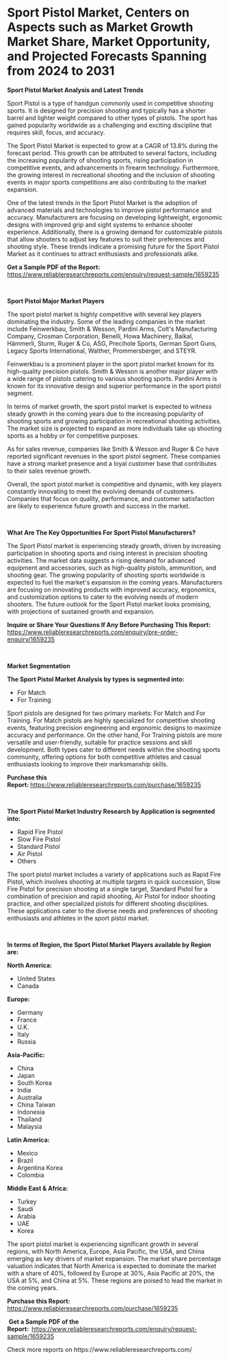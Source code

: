 <p><h1>Sport Pistol Market, Centers on Aspects such as Market Growth Market Share, Market Opportunity, and Projected Forecasts Spanning from 2024 to 2031</h1></p><p><strong>Sport Pistol Market Analysis and Latest Trends</strong></p>
<p><p>Sport Pistol is a type of handgun commonly used in competitive shooting sports. It is designed for precision shooting and typically has a shorter barrel and lighter weight compared to other types of pistols. The sport has gained popularity worldwide as a challenging and exciting discipline that requires skill, focus, and accuracy.</p><p>The Sport Pistol Market is expected to grow at a CAGR of 13.8% during the forecast period. This growth can be attributed to several factors, including the increasing popularity of shooting sports, rising participation in competitive events, and advancements in firearm technology. Furthermore, the growing interest in recreational shooting and the inclusion of shooting events in major sports competitions are also contributing to the market expansion.</p><p>One of the latest trends in the Sport Pistol Market is the adoption of advanced materials and technologies to improve pistol performance and accuracy. Manufacturers are focusing on developing lightweight, ergonomic designs with improved grip and sight systems to enhance shooter experience. Additionally, there is a growing demand for customizable pistols that allow shooters to adjust key features to suit their preferences and shooting style. These trends indicate a promising future for the Sport Pistol Market as it continues to attract enthusiasts and professionals alike.</p></p>
<p><strong>Get a Sample PDF of the Report:&nbsp;</strong> <a href="https://www.reliableresearchreports.com/enquiry/request-sample/1659235">https://www.reliableresearchreports.com/enquiry/request-sample/1659235</a></p>
<p>&nbsp;</p>
<p><strong>Sport Pistol Major Market Players</strong></p>
<p><p>The sport pistol market is highly competitive with several key players dominating the industry. Some of the leading companies in the market include Feinwerkbau, Smith & Wesson, Pardini Arms, Colt's Manufacturing Company, Crosman Corporation, Benelli, Howa Machinery, Baikal, Hämmerli, Sturm, Ruger & Co, ASG, Precihole Sports, German Sport Guns, Legacy Sports International, Walther, Prommersberger, and STEYR.</p><p>Feinwerkbau is a prominent player in the sport pistol market known for its high-quality precision pistols. Smith & Wesson is another major player with a wide range of pistols catering to various shooting sports. Pardini Arms is known for its innovative design and superior performance in the sport pistol segment.</p><p>In terms of market growth, the sport pistol market is expected to witness steady growth in the coming years due to the increasing popularity of shooting sports and growing participation in recreational shooting activities. The market size is projected to expand as more individuals take up shooting sports as a hobby or for competitive purposes.</p><p>As for sales revenue, companies like Smith & Wesson and Ruger & Co have reported significant revenues in the sport pistol segment. These companies have a strong market presence and a loyal customer base that contributes to their sales revenue growth.</p><p>Overall, the sport pistol market is competitive and dynamic, with key players constantly innovating to meet the evolving demands of customers. Companies that focus on quality, performance, and customer satisfaction are likely to experience future growth and success in the market.</p></p>
<p>&nbsp;</p>
<p><strong>What Are The Key Opportunities For Sport Pistol Manufacturers?</strong></p>
<p><p>The Sport Pistol market is experiencing steady growth, driven by increasing participation in shooting sports and rising interest in precision shooting activities. The market data suggests a rising demand for advanced equipment and accessories, such as high-quality pistols, ammunition, and shooting gear. The growing popularity of shooting sports worldwide is expected to fuel the market's expansion in the coming years. Manufacturers are focusing on innovating products with improved accuracy, ergonomics, and customization options to cater to the evolving needs of modern shooters. The future outlook for the Sport Pistol market looks promising, with projections of sustained growth and expansion.</p></p>
<p><strong>Inquire or Share Your Questions If Any Before Purchasing This Report:</strong> <a href="https://www.reliableresearchreports.com/enquiry/pre-order-enquiry/1659235">https://www.reliableresearchreports.com/enquiry/pre-order-enquiry/1659235</a></p>
<p>&nbsp;</p>
<p><strong>Market Segmentation</strong></p>
<p><strong>The Sport Pistol Market Analysis by types is segmented into:</strong></p>
<p><ul><li>For Match</li><li>For Training</li></ul></p>
<p><p>Sport pistols are designed for two primary markets: For Match and For Training. For Match pistols are highly specialized for competitive shooting events, featuring precision engineering and ergonomic designs to maximize accuracy and performance. On the other hand, For Training pistols are more versatile and user-friendly, suitable for practice sessions and skill development. Both types cater to different needs within the shooting sports community, offering options for both competitive athletes and casual enthusiasts looking to improve their marksmanship skills.</p></p>
<p><strong>Purchase this Report:&nbsp;</strong><a href="https://www.reliableresearchreports.com/purchase/1659235">https://www.reliableresearchreports.com/purchase/1659235</a></p>
<p>&nbsp;</p>
<p><strong>The Sport Pistol Market Industry Research by Application is segmented into:</strong></p>
<p><ul><li>Rapid Fire Pistol</li><li>Slow Fire Pistol</li><li>Standard Pistol</li><li>Air Pistol</li><li>Others</li></ul></p>
<p><p>The sport pistol market includes a variety of applications such as Rapid Fire Pistol, which involves shooting at multiple targets in quick succession, Slow Fire Pistol for precision shooting at a single target, Standard Pistol for a combination of precision and rapid shooting, Air Pistol for indoor shooting practice, and other specialized pistols for different shooting disciplines. These applications cater to the diverse needs and preferences of shooting enthusiasts and athletes in the sport pistol market.</p></p>
<p>&nbsp;</p>
<p><strong>In terms of Region, the Sport Pistol Market Players available by Region are:</strong></p>
<p>
    <p> <strong> North America: </strong>
        <ul>
            <li>United States</li>
            <li>Canada</li>
        </ul>
        </p> 
    <p> <strong> Europe: </strong>
        <ul>
            <li>Germany</li>
            <li>France</li>
            <li>U.K.</li>
            <li>Italy</li>
            <li>Russia</li>
        </ul>
        </p> 
    <p> <strong> Asia-Pacific: </strong>
        <ul>
            <li>China</li>
            <li>Japan</li>
            <li>South Korea</li>
            <li>India</li>
            <li>Australia</li>
            <li>China Taiwan</li>
            <li>Indonesia</li>
            <li>Thailand</li>
            <li>Malaysia</li>
        </ul>
        </p> 
    <p> <strong> Latin America: </strong>
        <ul>
            <li>Mexico</li>
            <li>Brazil</li>
            <li>Argentina Korea</li>
            <li>Colombia</li>
        </ul>
        </p> 
    <p> <strong> Middle East & Africa: </strong>
        <ul>
            <li>Turkey</li>
            <li>Saudi</li>
            <li>Arabia</li>
            <li>UAE</li>
            <li>Korea</li>
        </ul>
    </p>
    </p>
<p><p>The sport pistol market is experiencing significant growth in several regions, with North America, Europe, Asia Pacific, the USA, and China emerging as key drivers of market expansion. The market share percentage valuation indicates that North America is expected to dominate the market with a share of 40%, followed by Europe at 30%, Asia Pacific at 20%, the USA at 5%, and China at 5%. These regions are poised to lead the market in the coming years.</p></p>
<p><strong>Purchase this Report: </strong><a href="https://www.reliableresearchreports.com/purchase/1659235">https://www.reliableresearchreports.com/purchase/1659235</a></p>
<p>&nbsp;<strong>Get a Sample PDF of the Report:&nbsp;&nbsp;</strong><a href="https://www.reliableresearchreports.com/enquiry/request-sample/1659235">https://www.reliableresearchreports.com/enquiry/request-sample/1659235</a></p>
<p><strong></strong></p>
<p>Check more reports on https://www.reliableresearchreports.com/</p>